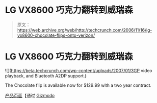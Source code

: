 # LG VX8600 巧克力翻转到威瑞森

> 原文：<https://web.archive.org/web/http://techcrunch.com/2006/11/16/lg-vx8600-chocolate-flips-onto-verizon/>

# LG VX8600 巧克力翻转到威瑞森

![](https://beta.techcrunch.com/wp-content/uploads/2007/01/3GP video playback, and Bluetooth A2DP support.</root>)

The Chocolate flip is available now for $129.99 with a two year contract.

[产品页面](https://web.archive.org/web/20201026015100/http://www.verizonwireless.com/b2c/store/controller?item=phoneFirst&action=viewPhoneDetail&selectedPhoneId=2686)【通过 [Gizmodo](https://web.archive.org/web/20201026015100/http://www.gizmodo.com/gadgets/cellphones/lg-vx8600-chocolate-flip-phone-hits-verizon-stores-same-phone-new-body-215279.php)
